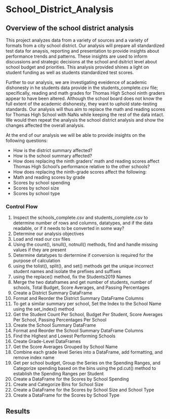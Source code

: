 # School_District_Analysis
## Overview of the school district analysis
This project analyzes data from a variety of sources and a variety of formats from a city school district. Our analysis will prepare all standardized test data for anaysis, reporting and presentation to provide insights about performance trends and patterns. These insights are used to inform discussions and strategic decisions at the school and dsitrict level about school budget and priorities. This analysis provided shines a light on student funding as well as students standardized test scores.

Further to our analysis, we are investigating eveidence of academic dishonesty in he students data provide in the students_complete.csv file; specifically, reading and math grades for Thomas High School ninth graders appear to have been altered. Although the school board does not know the full extent of the academic dishonesty, they want to uphold state-testing standards.  Our analysis will thus aim to replace the math and reading scores for Thomas High School with NaNs while keeping the rest of the data intact. We would then repeat the analysis the school district analysis and show the changes affected the overall analysis.

At the end of our analysis we will be able to provide insights on the following questions:
  - How is the district summary affected?
  - How is the school summary affected?
  - How does replacing the ninth graders’ math and reading scores affect Thomas High School’s performance relative to the other schools?
  - How does replacing the ninth-grade scores affect the following:
  - Math and reading scores by grade
  - Scores by school spending
  - Scores by school size
  - Scores by school type
### Control Flow
1. Inspect the schools_complete.csv and students_complete.csv to determine number of rows and columns, datatypes, and if the data readable, or if it needs to be converted in some way?
2. Determine our analysis objectives
3. Load and read our csv files
4. Using the count(), isnull(), notnull() methods, find and handle missing values if they are present
5. Determine datatypes to dertermine if conversion is required for the purpose of calculation
6. using the tolist(), split(), and set() methods get the unique incorrect student names and isolate the prefixes and suffixes
7. using the replace() method, fix the Students2019 Names
8. Merge the two dataframes and get number of students, number of schools, Total Budget, Score Averages, and Passing Percentages
9. Create a District Summary DataFrame
10. Format and Reorder the District Summary DataFrame Columns
11. To get a similar summary per school, Set the Index to the School Name using the set_index() method
12. Get the Student Count Per School, Budget Per Student, Score Averages Per School, Passing Percentages Per School
13. Create the School Summary DataFrame
14. Format and Reorder the School Summary DataFrame Columns
15. Find the Highest and Lowest Performing Schools
16. Create Grade-Level DataFrames
17. Get the Score Averages Grouped by School Name
18. Combine each grade level Series into a DataFrame, add formatting, and remove index name
19. Get per school budget, Group the Series on the Spending Ranges, and Categorize spending based on the bins using the pd.cut() method to establish the Spending Ranges per Student
20. Create a DataFrame for the Scores by School Spending
21. Create and Categorize Bins for School Size
22. Create a DataFrame for the Scores by School Size and School Type
23. Create a DataFrame for the Scores by School Type

## Results




